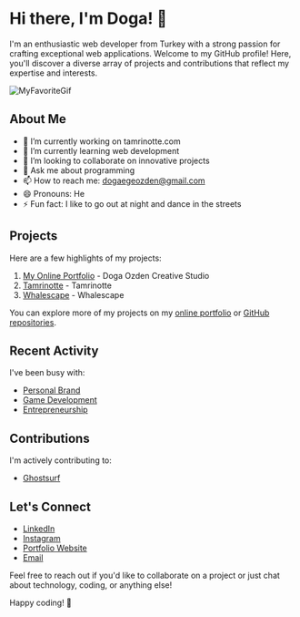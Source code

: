 # Hi there, I'm Doga! 👋

I'm an enthusiastic web developer from Turkey with a strong passion for crafting exceptional web applications. Welcome to my GitHub profile! Here, you'll discover a diverse array of projects and contributions that reflect my expertise and interests.

![MyFavoriteGif](https://media0.giphy.com/media/Dee2WU1pMHhRYoSB00/giphy.gif?cid=790b76115949ae8b411016245525440192edb105a7293e60&rid=giphy.gif&ct=g "My Favorite GIF")

## About Me

- 🔭 I’m currently working on tamrinotte.com
- 🌱 I’m currently learning web development
- 👯 I’m looking to collaborate on innovative projects
- 💬 Ask me about programming
- 📫 How to reach me: dogaegeozden@gmail.com
- 😄 Pronouns: He
- ⚡ Fun fact: I like to go out at night and dance in the streets

## Projects

Here are a few highlights of my projects:

1. [My Online Portfolio](https://www.dogaegeozden.com) - Doga Ozden Creative Studio
2. [Tamrinotte](https://tamrinotte.pythonanywhere.com) - Tamrinotte
3. [Whalescape](https://www.whalescape.ca) - Whalescape

You can explore more of my projects on my [online portfolio](https://www.dogaegeozden.com) or [GitHub repositories](https://github.com/dogaegeozden).

## Recent Activity

I've been busy with:

- [Personal Brand](https://www.dogaegeozden.com/blog/)
- [Game Development](https://play.google.com/store/apps/dev?id=5106309994896081965&hl=is)
- [Entrepreneurship](https://tamrinotte.pythonanywhere.com)

## Contributions

I'm actively contributing to:

- [Ghostsurf](https://github.com/tamrinotte/ghostsurf)

## Let's Connect

- [LinkedIn](https://www.linkedin.com/in/doga-ege-ozden-a78194193/)
- [Instagram](https://www.instagram.com/dogaozdencreativestudio)
- [Portfolio Website](https://www.dogaegeozden.com)
- [Email](mailto:dogaegeozden@gmail.com)

Feel free to reach out if you'd like to collaborate on a project or just chat about technology, coding, or anything else!

Happy coding! 🚀
